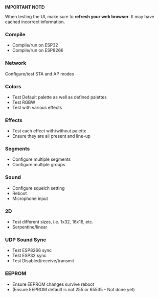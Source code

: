 
**IMPORTANT NOTE:**

When testing the UI, make sure to **refresh your web browser**. It may have cached incorrect information.


### Compile
* Compile/run on ESP32
* Compile/run on ESP8266

### Network
Configure/test STA and AP modes

### Colors
* Test Default palette as well as defined palettes
* Test RGBW
* Test with various effects

### Effects
* Test each effect with/without palette
* Ensure they are all present and line-up

### Segments
* Configure multiple segments
* Configure multiple groups

### Sound
* Configure squelch setting
* Reboot
* Microphone input

### 2D
* Test different sizes, i.e. 1x32, 16x16, etc.
* Serpentine/linear

### UDP Sound Sync
* Test ESP8266 sync
* Test ESP32 sync
* Test Disabled/receive/transmit

### EEPROM
* Ensure EEPROM changes survive reboot
* (Ensure EEPROM default is not 255 or 65535 - Not done yet)
